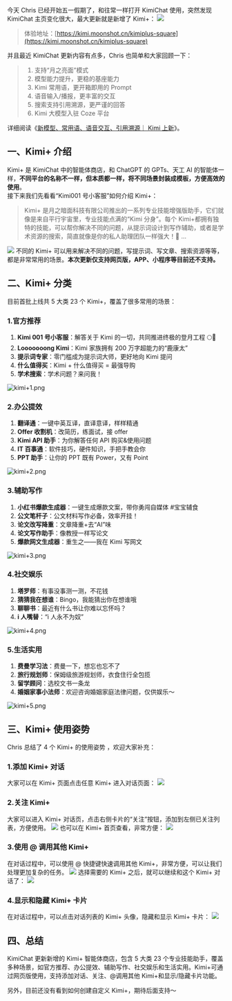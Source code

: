 今天 Chris 已经开始五一假期了，和往常一样打开 KimiChat 使用，突然发现 KimiChat 主页变化很大，最大更新就是新增了 Kimi+：
![](https://cdn.nlark.com/yuque/0/2024/png/186051/1714470896552-727d3e0c-3b58-43b6-8e8a-1e62f1e1ccc7.png#averageHue=%23e5edf7&clientId=u4f8aa7b1-0824-4&from=paste&height=943&id=ued2defaf&originHeight=1886&originWidth=3314&originalType=binary&ratio=2&rotation=0&showTitle=false&size=1385415&status=done&style=none&taskId=u32534df0-9b11-4ba7-a10e-4bc62479c5d&title=&width=1657)

> 体验地址：[https://kimi.moonshot.cn/kimiplus-square](https://kimi.moonshot.cn/kimiplus-square)

并且最近 KimiChat 更新内容有点多，Chris 也简单和大家回顾一下：

> 1. 支持“月之亮面”模式
> 2. 模型能力提升，更稳的基座能力
> 3. Kimi 常用语，更开箱即用的 Prompt
> 4. 语音输入/播报，更丰富的交互
> 5. 搜索支持引用溯源，更严谨的回答
> 6. Kimi 大模型入驻 Coze 平台

详细阅读《[新模型、常用语、语音交互、引用溯源｜ Kimi 上新](https://mp.weixin.qq.com/s/tXjq0yzYmPZrx5l-HNQ8Eg)》。

## 一、Kimi+ 介绍

Kimi+ 是 KimiChat 中的智能体商店，和 ChatGPT 的 GPTs、天工 AI 的智能体一样，**不同平台的名称不一样，但本质都一样，将不同场景封装成模板，方便高效的使用**。  
接下来我们先看看“Kimi001 号小客服”如何介绍 Kimi+：

> Kimi+ 是月之暗面科技有限公司推出的一系列专业技能增强版助手，它们就像是来自平行宇宙里，专业技能点满的“Kimi 分身”。每个 Kimi+都拥有独特的技能，可以帮你解决不同的问题，从提示词设计到写作辅助，或者是学术资源的搜索，简直就像是你的私人助理团队一样强大！🌟
> ...

![](https://cdn.nlark.com/yuque/0/2024/png/186051/1714470976461-0fe5116a-b278-4484-862c-9af51acb1baf.png#averageHue=%23dff0f2&clientId=u4f8aa7b1-0824-4&from=paste&height=941&id=uf37d0b42&originHeight=1882&originWidth=3316&originalType=binary&ratio=2&rotation=0&showTitle=false&size=1348977&status=done&style=none&taskId=ue5d3abc9-f190-4ddd-ab2b-250957bba92&title=&width=1658)
不同的 Kimi+ 可以用来解决不同的问题，写提示词、写文章、搜索资源等等，都是非常常用的场景。**本次更新仅支持网页版，APP、小程序等目前还不支持。**

## 二、Kimi+ 分类

目前首批上线共 5 大类 23 个 Kimi+，覆盖了很多常用的场景：

### 1.官方推荐

1. **Kimi 001 号小客服**：解答关于 Kimi 的一切，共同推进终极的登月工程 🌕🚀
2. **Looooooong Kimi**：Kimi 家族拥有 200 万字超能力的“鹿康太”
3. **提示词专家**：零门槛成为提示词大师，更好地向 Kimi 提问
4. **什么值得买**：Kimi + 什么值得买 = 最强导购
5. **学术搜索**：学术问题？来问我！

![kimi+1.png](https://cdn.nlark.com/yuque/0/2024/png/186051/1714468682701-44eca03d-a41e-4fe4-bb69-10b1ab22248b.png#averageHue=%23171614&clientId=u4f8aa7b1-0824-4&from=paste&height=420&id=u9cfa6a17&originHeight=840&originWidth=1732&originalType=binary&ratio=2&rotation=0&showTitle=false&size=177959&status=done&style=none&taskId=uced53d57-2192-403b-aa78-7a3474560b7&title=&width=866)

### 2.办公提效

1. **翻译通**：一键中英互译，直译意译，样样精通
2. **Offer 收割机**：改简历，练面试，接 offer
3. **Kimi API 助手**：为你解答任何 API 购买&使用问题
4. **IT 百事通**：软件技巧，硬件知识，手把手教会你
5. **PPT 助手**：让你的 PPT 既有 Power，又有 Point

![kimi+2.png](https://cdn.nlark.com/yuque/0/2024/png/186051/1714468789218-7af99f5e-8717-4ece-9780-3cd0f41ce657.png#averageHue=%23a59e70&clientId=u4f8aa7b1-0824-4&from=paste&height=412&id=u3a3a4a97&originHeight=824&originWidth=1722&originalType=binary&ratio=2&rotation=0&showTitle=false&size=168250&status=done&style=none&taskId=u83e7220e-d92d-45dc-9e1d-270fe815e77&title=&width=861)

### 3.辅助写作

1. **小红书爆款生成器**：一键生成爆款文案，带你勇闯自媒体 #宝宝辅食
2. **公文笔杆子**：公文材料写作必备，效率开挂！
3. **论文改写降重**：文章降重+去“AI”味
4. **论文写作助手**：像教授一样写论文
5. **爆款网文生成器**：重生之——我在 Kimi 写网文

![kimi+3.png](https://cdn.nlark.com/yuque/0/2024/png/186051/1714468976824-12c2d77b-af9f-461d-9238-11577cd7f10d.png#averageHue=%239bdea9&clientId=u4f8aa7b1-0824-4&from=paste&height=420&id=ue8229aac&originHeight=840&originWidth=1734&originalType=binary&ratio=2&rotation=0&showTitle=false&size=173076&status=done&style=none&taskId=u8de0ee1f-7b77-44c3-b6dd-62c62dba0f1&title=&width=867)

### 4.社交娱乐

1. **塔罗师**：有事没事测一测，不花钱
2. **猜猜我在想谁**：Bingo，我能猜出你在想谁哦
3. **聊聊书**：最近有什么书让你难以忘怀吗？
4. **i 人嘴替**：“i 人永不为奴”

![kimi+4.png](https://cdn.nlark.com/yuque/0/2024/png/186051/1714469133970-4295e424-821d-4c93-94f6-9820b07539a8.png#averageHue=%23b0af89&clientId=u4f8aa7b1-0824-4&from=paste&height=299&id=u73359676&originHeight=598&originWidth=1718&originalType=binary&ratio=2&rotation=0&showTitle=false&size=158917&status=done&style=none&taskId=u7311e2c0-9d52-47ee-a2e4-2c76c789606&title=&width=859)

### 5.生活实用

1. **费曼学习法**：费曼一下，想忘也忘不了
2. **旅行规划师**：保姆级旅游规划师，衣食住行全包揽
3. **留学顾问**：选校文书一条龙
4. **婚姻家事小法师**：欢迎咨询婚姻家庭法律问题，仅供娱乐～

![kimi+5.png](https://cdn.nlark.com/yuque/0/2024/png/186051/1714469139572-0c8bea5e-1e8d-446c-a320-808eb111c7db.png#averageHue=%23faefe0&clientId=u4f8aa7b1-0824-4&from=paste&height=295&id=ub941aa3b&originHeight=590&originWidth=1736&originalType=binary&ratio=2&rotation=0&showTitle=false&size=146188&status=done&style=none&taskId=u445cf8d7-2226-4f2a-9655-6be7754071c&title=&width=868)

## 三、Kimi+ 使用姿势

Chris 总结了 4 个 Kimi+ 的使用姿势 ，欢迎大家补充：

### 1.添加 Kimi+ 对话

大家可以在 Kimi+ 页面点击任意 Kimi+ 进入对话页面：
![](https://cdn.nlark.com/yuque/0/2024/png/186051/1714469443753-552419b3-9e31-44ed-8e42-596089c5b41d.png#averageHue=%23e6f4f4&clientId=u4f8aa7b1-0824-4&from=paste&height=947&id=uc3afe0b9&originHeight=1894&originWidth=3318&originalType=binary&ratio=2&rotation=0&showTitle=false&size=1183893&status=done&style=none&taskId=u35af55af-5b6d-4995-b258-3fedaf3f63f&title=&width=1659)

### 2.关注 Kimi+

大家可以进入 Kimi+ 对话页，点击右侧卡片的“关注”按钮，添加到左侧已关注列表，方便使用。
![](https://cdn.nlark.com/yuque/0/2024/png/186051/1714469609904-db4fc5d2-6375-4b94-8e4d-6991951047d0.png#averageHue=%23e8edf6&clientId=u4f8aa7b1-0824-4&from=paste&height=946&id=uf7bcacf3&originHeight=1892&originWidth=3320&originalType=binary&ratio=2&rotation=0&showTitle=false&size=991719&status=done&style=none&taskId=udc1be39b-5536-4b94-b62c-ed81205fbe0&title=&width=1660)
也可以在 Kimi+ 首页查看，非常方便：
![](https://cdn.nlark.com/yuque/0/2024/png/186051/1714470707319-98506738-fe52-4455-9666-7317976ffcc3.png#averageHue=%23e3eaf5&clientId=u4f8aa7b1-0824-4&from=paste&height=945&id=ua1879cdc&originHeight=1890&originWidth=3314&originalType=binary&ratio=2&rotation=0&showTitle=false&size=1323981&status=done&style=none&taskId=u1a8b1b33-a6ff-4f18-8105-905eead99af&title=&width=1657)

### 3.使用 @ 调用其他 Kimi+

在对话过程中，可以使用 @ 快捷键快速调用其他 Kimi+，非常方便，可以让我们处理更加复杂的任务。
![](https://cdn.nlark.com/yuque/0/2024/png/186051/1714471284167-60db6698-7b31-444e-abaf-5eef1cdbbd25.png#averageHue=%23a7dfd8&clientId=u4f8aa7b1-0824-4&from=paste&height=946&id=u8db3f0dc&originHeight=1892&originWidth=3316&originalType=binary&ratio=2&rotation=0&showTitle=false&size=1095823&status=done&style=none&taskId=u15c9c298-5e04-4598-a97d-ffbf1dc360c&title=&width=1658)
选择需要的 Kimi+ 之后，就可以继续和这个 Kimi+ 对话了：
![](https://cdn.nlark.com/yuque/0/2024/png/186051/1714471363072-c46cca76-dae6-4183-a048-93930b6daf65.png#averageHue=%23a7dfd9&clientId=u4f8aa7b1-0824-4&from=paste&height=943&id=ub688032e&originHeight=1886&originWidth=3308&originalType=binary&ratio=2&rotation=0&showTitle=false&size=1155020&status=done&style=none&taskId=u666aec6d-147c-4a5d-ad34-93fd29bd9c2&title=&width=1654)

### 4.显示和隐藏 Kimi+ 卡片

在对话过程中，可以点击对话列表的 Kimi+ 头像，隐藏和显示 Kimi+ 卡片：
![](https://cdn.nlark.com/yuque/0/2024/png/186051/1714471658056-fe0b0ba3-33d8-4612-95ef-4557691cb2ea.png#averageHue=%23e2f1f2&clientId=u4f8aa7b1-0824-4&from=paste&height=939&id=uce1b6a3b&originHeight=1878&originWidth=3306&originalType=binary&ratio=2&rotation=0&showTitle=false&size=1270662&status=done&style=none&taskId=u2ce8381a-efa6-4f4e-8f2a-e3687c0d4a6&title=&width=1653)

## 四、总结

KimiChat 更新新增的 Kimi+ 智能体商店，包含 5 大类 23 个专业技能助手，覆盖多种场景，如官方推荐、办公提效、辅助写作、社交娱乐和生活实用。Kimi+可通过网页版使用，支持添加对话、关注、@调用其他 Kimi+和显示/隐藏卡片功能。

另外，目前还没有看到如何创建自定义 Kimi+，期待后面支持～

